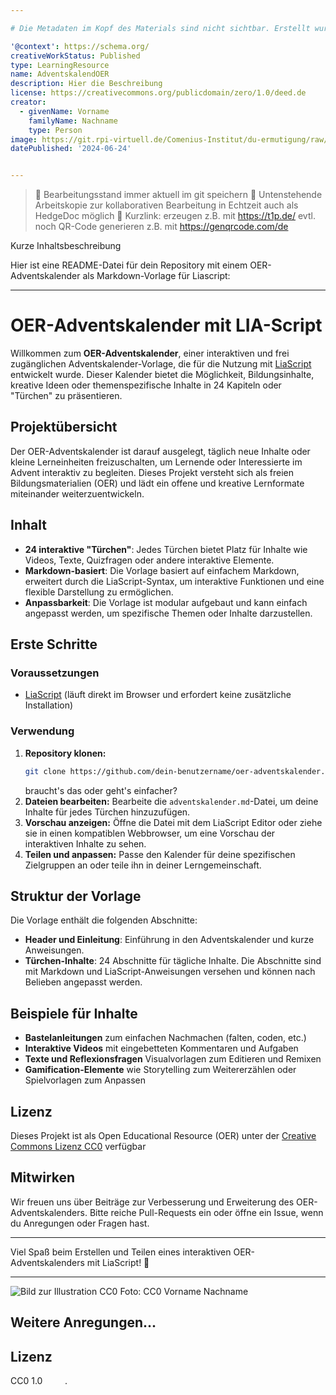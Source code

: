 ```yaml
---

# Die Metadaten im Kopf des Materials sind nicht sichtbar. Erstellt wurden sie mit dem Metadatengenerator von OERSI: https://oersi.gitlab.io/metadata-form/metadata-generator.html

'@context': https://schema.org/
creativeWorkStatus: Published
type: LearningResource
name: AdventskalendOER
description: Hier die Beschreibung
license: https://creativecommons.org/publicdomain/zero/1.0/deed.de
creator:
  - givenName: Vorname
    familyName: Nachname
    type: Person
image: https://git.rpi-virtuell.de/Comenius-Institut/du-ermutigung/raw/branch/main/du-schaffst-das-uebersicht.jpg
datePublished: '2024-06-24'


---
```


> :floppy_disk:   Bearbeitungsstand immer aktuell im git speichern
> :memo: Untenstehende Arbeitskopie zur kollaborativen Bearbeitung in Echtzeit auch als HedgeDoc möglich
> :link: Kurzlink: erzeugen z.B. mit https://t1p.de/
> evtl. noch QR-Code generieren z.B. mit https://genqrcode.com/de

Kurze Inhaltsbeschreibung

Hier ist eine README-Datei für dein Repository mit einem OER-Adventskalender als Markdown-Vorlage für Liascript:

---

# OER-Adventskalender mit LIA-Script

Willkommen zum **OER-Adventskalender**, einer interaktiven und frei zugänglichen Adventskalender-Vorlage, die für die Nutzung mit [LiaScript](https://liascript.github.io/) entwickelt wurde. Dieser Kalender bietet die Möglichkeit, Bildungsinhalte, kreative Ideen oder themenspezifische Inhalte in 24 Kapiteln oder "Türchen" zu präsentieren.

## Projektübersicht

Der OER-Adventskalender ist darauf ausgelegt, täglich neue Inhalte oder kleine Lerneinheiten freizuschalten, um Lernende oder Interessierte im Advent interaktiv zu begleiten. Dieses Projekt versteht sich als freien Bildungsmaterialien (OER) und lädt ein offene und kreative Lernformate miteinander weiterzuentwickeln.

## Inhalt

- **24 interaktive "Türchen"**: Jedes Türchen bietet Platz für Inhalte wie Videos, Texte, Quizfragen oder andere interaktive Elemente.
- **Markdown-basiert**: Die Vorlage basiert auf einfachem Markdown, erweitert durch die LiaScript-Syntax, um interaktive Funktionen und eine flexible Darstellung zu ermöglichen.
- **Anpassbarkeit**: Die Vorlage ist modular aufgebaut und kann einfach angepasst werden, um spezifische Themen oder Inhalte darzustellen.

## Erste Schritte

### Voraussetzungen

- [LiaScript](https://liascript.github.io/) (läuft direkt im Browser und erfordert keine zusätzliche Installation)

### Verwendung

1. **Repository klonen:**
   ```bash
   git clone https://github.com/dein-benutzername/oer-adventskalender.git
   ```
   braucht's das oder geht's einfacher?
2. **Dateien bearbeiten:** Bearbeite die `adventskalender.md`-Datei, um deine Inhalte für jedes Türchen hinzuzufügen.
3. **Vorschau anzeigen:** Öffne die Datei mit dem LiaScript Editor oder ziehe sie in einen kompatiblen Webbrowser, um eine Vorschau der interaktiven Inhalte zu sehen.
4. **Teilen und anpassen:** Passe den Kalender für deine spezifischen Zielgruppen an oder teile ihn in deiner Lerngemeinschaft.

## Struktur der Vorlage

Die Vorlage enthält die folgenden Abschnitte:

- **Header und Einleitung**: Einführung in den Adventskalender und kurze Anweisungen.
- **Türchen-Inhalte**: 24 Abschnitte für tägliche Inhalte. Die Abschnitte sind mit Markdown und LiaScript-Anweisungen versehen und können nach Belieben angepasst werden.

## Beispiele für Inhalte

- **Bastelanleitungen** zum einfachen Nachmachen (falten, coden, etc.)
- **Interaktive Videos** mit eingebetteten Kommentaren und Aufgaben
- **Texte und Reflexionsfragen** Visualvorlagen zum Editieren und Remixen
- **Gamification-Elemente** wie Storytelling zum Weitererzählen oder Spielvorlagen zum Anpassen

## Lizenz

Dieses Projekt ist als Open Educational Resource (OER) unter der [Creative Commons Lizenz CC0](https://creativecommons.org/licenses/) verfügbar 

## Mitwirken

Wir freuen uns über Beiträge zur Verbesserung und Erweiterung des OER-Adventskalenders. Bitte reiche Pull-Requests ein oder öffne ein Issue, wenn du Anregungen oder Fragen hast.

---

Viel Spaß beim Erstellen und Teilen eines interaktiven OER-Adventskalenders mit LiaScript! 🎄

---

![Bild zur Illustration CC0](URL)
Foto: CC0 Vorname Nachname

## Weitere Anregungen...


## Lizenz
<p class="attribution" Lizenz: <a target="_blank" rel="noopener noreferrer" href="https://creativecommons.org/publicdomain/zero/1.0/deed.de">CC0 1.0 <img src="https://mirrors.creativecommons.org/presskit/icons/cc.svg" style="height: 1em; margin-right: 0.125em; display: inline;"></img><img src="https://mirrors.creativecommons.org/presskit/icons/zero.svg" style="height: 1em; margin-right: 0.125em; display: inline;"></img></a>.</p>